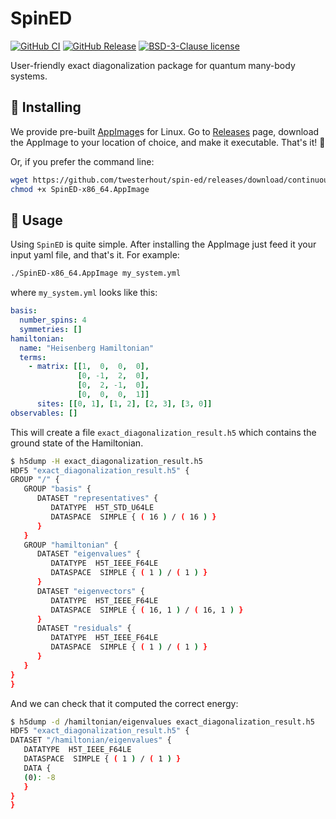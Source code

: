 # SpinED

[![GitHub CI](https://github.com/twesterhout/spin-ed/workflows/CI/badge.svg)](https://github.com/twesterhout/spin-ed/actions)
[![GitHub Release](https://img.shields.io/github/v/release/twesterhout/spin-ed?include_prereleases)](https://github.com/twesterhout/spin-ed/releases)
[![BSD-3-Clause license](https://img.shields.io/badge/license-BSD--3--Clause-blue.svg)](LICENSE)

User-friendly exact diagonalization package for quantum many-body systems.


## 🔧 Installing

We provide pre-built [AppImage](https://appimage.org/)s for Linux. Go to
[Releases](https://github.com/twesterhout/spin-ed/releases) page, download the
AppImage to your location of choice, and make it executable. That's it! 🥳

Or, if you prefer the command line:
```sh
wget https://github.com/twesterhout/spin-ed/releases/download/continuous/SpinED-x86_64.AppImage
chmod +x SpinED-x86_64.AppImage
```


## 📝 Usage

Using `SpinED` is quite simple. After installing the AppImage just feed it your
input yaml file, and that's it. For example:

```sh
./SpinED-x86_64.AppImage my_system.yml
```

where `my_system.yml` looks like this:

```yaml
basis:
  number_spins: 4
  symmetries: []
hamiltonian:
  name: "Heisenberg Hamiltonian"
  terms:
    - matrix: [[1,  0,  0,  0],
               [0, -1,  2,  0],
               [0,  2, -1,  0],
               [0,  0,  0,  1]]
      sites: [[0, 1], [1, 2], [2, 3], [3, 0]]
observables: []
```

This will create a file `exact_diagonalization_result.h5` which contains the
ground state of the Hamiltonian.

```sh
$ h5dump -H exact_diagonalization_result.h5
HDF5 "exact_diagonalization_result.h5" {
GROUP "/" {
   GROUP "basis" {
      DATASET "representatives" {
         DATATYPE  H5T_STD_U64LE
         DATASPACE  SIMPLE { ( 16 ) / ( 16 ) }
      }
   }
   GROUP "hamiltonian" {
      DATASET "eigenvalues" {
         DATATYPE  H5T_IEEE_F64LE
         DATASPACE  SIMPLE { ( 1 ) / ( 1 ) }
      }
      DATASET "eigenvectors" {
         DATATYPE  H5T_IEEE_F64LE
         DATASPACE  SIMPLE { ( 16, 1 ) / ( 16, 1 ) }
      }
      DATASET "residuals" {
         DATATYPE  H5T_IEEE_F64LE
         DATASPACE  SIMPLE { ( 1 ) / ( 1 ) }
      }
   }
}
}
```

And we can check that it computed the correct energy:
```sh
$ h5dump -d /hamiltonian/eigenvalues exact_diagonalization_result.h5
HDF5 "exact_diagonalization_result.h5" {
DATASET "/hamiltonian/eigenvalues" {
   DATATYPE  H5T_IEEE_F64LE
   DATASPACE  SIMPLE { ( 1 ) / ( 1 ) }
   DATA {
   (0): -8
   }
}
}
```
